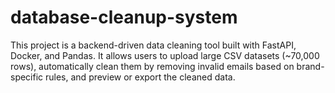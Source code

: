 # database-cleanup-system
This project is a backend-driven data cleaning tool built with FastAPI, Docker, and Pandas. It allows users to upload large CSV datasets (~70,000 rows), automatically clean them by removing invalid emails based on brand-specific rules, and preview or export the cleaned data.
